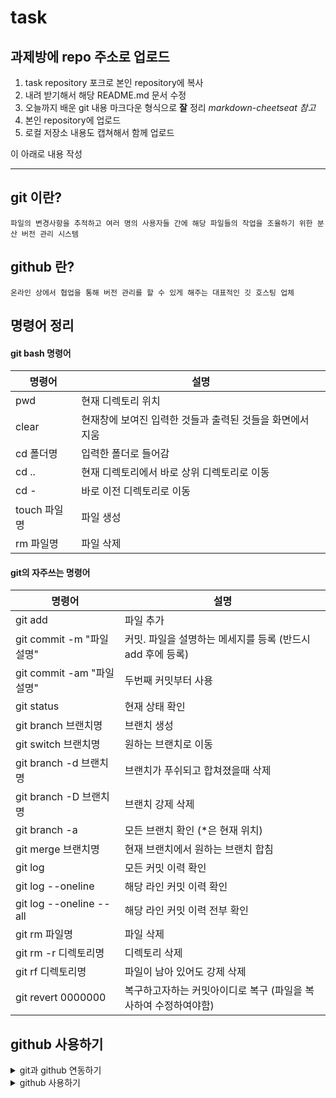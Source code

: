 # task

## 과제방에 repo 주소로 업로드

1. task repository 포크로 본인 repository에 복사
2. 내려 받기해서 해당 README.md 문서 수정
3. 오늘까지 배운 git 내용 마크다운 형식으로 __잘__ 정리
  _markdown-cheetseat 참고_
4. 본인 repository에 업로드
5. 로컬 저장소 내용도 캡쳐해서 함께 업로드

이 아래로 내용 작성




- - - - 
## git 이란? ##

    파일의 변경사항을 추적하고 여러 명의 사용자들 간에 해당 파일들의 작업을 조율하기 위한 분산 버전 관리 시스템


## github 란? ##

    온라인 상에서 협업을 통해 버전 관리를 할 수 있게 해주는 대표적인 깃 호스팅 업체


## 명령어 정리 ##
   
#### git bash 명령어 ####
명령어  | 설명
------------- | -------------
pwd  | 현재 디렉토리 위치
clear  | 현재창에 보여진 입력한 것들과 출력된 것들을 화면에서 지움
cd 폴더명  | 입력한 폴더로 들어감
cd ..  | 현재 디렉토리에서 바로 상위 디렉토리로 이동
cd -  | 바로 이전 디렉토리로 이동
touch 파일명  | 파일 생성
rm 파일명  | 파일 삭제


#### git의 자주쓰는 명령어 ####

명령어  | 설명
------------- | -------------
git add    | 파일 추가
git commit -m "파일 설명" | 커밋. 파일을 설명하는 메세지를 등록 (반드시 add 후에 등록)
git commit -am "파일 설명"  | 두번째 커밋부터 사용
git status  | 현재 상태 확인
git branch 브랜치명  | 브랜치 생성
git switch 브랜치명  | 원하는 브랜치로 이동
git branch -d 브랜치명  | 브랜치가 푸쉬되고 합쳐졌을때 삭제
git branch -D 브랜치명 | 브랜치 강제 삭제
git branch -a  |  모든 브랜치 확인 (*은 현재 위치)
git merge 브랜치명  | 현재 브랜치에서 원하는 브랜치 합침
git log  | 모든 커밋 이력 확인
git log --oneline  | 해당 라인 커밋 이력 확인
git log --oneline --all  | 해당 라인 커밋 이력 전부 확인
git rm 파일명  | 파일 삭제
git rm -r 디렉토리명  | 디렉토리 삭제
git rf 디렉토리명  | 파일이 남아 있어도 강제 삭제
git revert 0000000  | 복구하고자하는 커밋아이디로 복구 (파일을 복사하여 수정하여야함)



## github 사용하기 ##

<details>
  <summary>git과 github 연동하기</summary>   
   
  <p>1. github의 repositories탭에서 New를 선택하여 Create repository</p>
  <p>2. 화면에 나오는 git remote add origin 명령어와 url을 복사해서 bash창에 붙여넣기</p>
  <p>3. 팝업창의 sign in with your browser 클릭</p>
  <p>4. 옵션에서 전체 선택 후 authorize 버튼 클릭</p>
</details>
<details>
  <summary>github 사용하기</summary>   

  <p>1. git push -u origin main 명령어를 입력하여 파일을 푸쉬 (main : 브랜치명)</p>
  <p>2. git pull origin main 명령어를 입력하여 파일을 내려받기</p>
  <p>3. git clone http://~ 내 저장소로 복사 (폴더를 만든경우 한칸띄고 마침표 . )</p>
  <p>4. git remote rm origin 연결된 온라인 저장소 정보 삭제</p>
</details>
   
